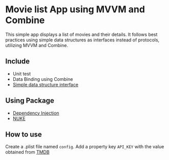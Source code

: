 
# Movie list App using MVVM and Combine

This simple app displays a list of movies and their details. It follows best practices using simple data structures as interfaces instead of protocols, utilizing MVVM and Combine.

## Include
* Unit test
* Data Binding using Combine
* [Simple data structure interface](https://vimeo.com/291588126)

## Using Package
* [Dependency Injection](https://github.com/pointfreeco/swift-dependencies)
* [NUKE](https://github.com/kean/Nuke)

## How to use
Create a .plist file named `config`. Add a property key `API_KEY` with the value obtained from [TMDB](https://developer.themoviedb.org/docs/getting-started)
